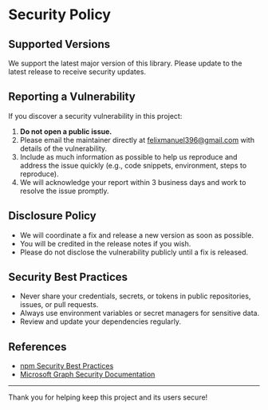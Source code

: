 # Security Policy

## Supported Versions

We support the latest major version of this library. Please update to the latest release to receive security updates.

## Reporting a Vulnerability

If you discover a security vulnerability in this project:

1. **Do not open a public issue.**
2. Please email the maintainer directly at [felixmanuel396@gmail.com](mailto:felixmanuel396@gmail.com) with details of the vulnerability.
3. Include as much information as possible to help us reproduce and address the issue quickly (e.g., code snippets, environment, steps to reproduce).
4. We will acknowledge your report within 3 business days and work to resolve the issue promptly.

## Disclosure Policy

- We will coordinate a fix and release a new version as soon as possible.
- You will be credited in the release notes if you wish.
- Please do not disclose the vulnerability publicly until a fix is released.

## Security Best Practices

- Never share your credentials, secrets, or tokens in public repositories, issues, or pull requests.
- Always use environment variables or secret managers for sensitive data.
- Review and update your dependencies regularly.

## References
- [npm Security Best Practices](https://docs.npmjs.com/packages-and-modules/security-best-practices)
- [Microsoft Graph Security Documentation](https://learn.microsoft.com/en-us/graph/security-concept-overview)

---

Thank you for helping keep this project and its users secure!

